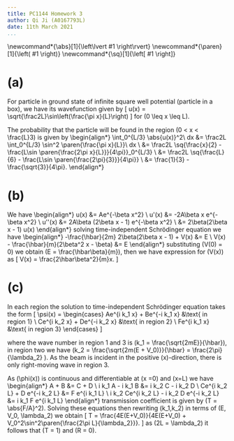 ```yaml
---
title: PC1144 Homework 3
author: Qi Ji (A0167793L)
date: 11th March 2021
...
```


\newcommand*{\abs}[1]{\left\lvert #1 \right\rvert}
\newcommand*{\paren}[1]{\left( #1 \right)}
\newcommand*{\sq}[1]{\left[ #1 \right]}

# (a)

For particle in ground state of infinite square well potential (particle in a box),
we have its wavefunction given by
\[ u(x) = \sqrt{\frac2L}\sin\left(\frac{\pi x}{L}\right) \]
for \(0 \leq x \leq L\).

The probability that the particle will be found in the region \(0 < x < \frac{L}3\) is given by
\begin{align*}
    \int_0^{L/3} \abs{u(x)}^2\ dx
    &= \frac2L \int_0^{L/3} \sin^2 \paren{\frac{\pi x}{L}}\ dx \\
    &= \frac2L \sq{\frac{x}{2} - \frac{L\sin \paren{\frac{2\pi x}{L}}}{4\pi}}_0^{L/3} \\
    &= \frac2L \sq{\frac{L}{6} - \frac{L\sin \paren{\frac{2\pi}{3}}}{4\pi}} \\
    &= \frac{1}{3} - \frac{\sqrt{3}}{4\pi}.
\end{align*}

# (b)

We have
\begin{align*}
    u(x) &= Ae^{-\beta x^2} \\
    u'(x) &= -2A\beta x e^{-\beta x^2} \\
    u''(x) &= 2A\beta (2\beta x - 1) e^{-\beta x^2} \\
           &= 2\beta(2\beta x - 1) u(x)
\end{align*}
solving time-independent Schrödinger equation we have
\begin{align*}
    -\frac{\hbar}{2m} 2\beta(2\beta x - 1)  + V(x) &= E \\
    V(x) - \frac{\hbar}{m}(2\beta^2 x - \beta) &= E
\end{align*}
substituting \(V(0) = 0\) we obtain \(E = \frac{\hbar\beta}{m}\),
then we have expression for \(V(x)\) as
\[ V(x) = \frac{2\hbar\beta^2}{m}x. \]

# (c)

In each region the solution to time-independent Schrödinger equation takes the form
\[
    \psi(x) = \begin{cases}
        Ae^{i k_1 x} + Be^{-i k_1 x} &\text{ in region 1} \\
        Ce^{i k_2 x} + De^{-i k_2 x} &\text{ in region 2} \\
        Fe^{i k_1 x} &\text{ in region 3}
    \end{cases}
\]

where the wave number in region 1 and 3 is \(k_1 = \frac{\sqrt{2mE}}{\hbar}\),
in region two we have \(k_2 = \frac{\sqrt{2m(E + V_0)}}{\hbar} = \frac{2\pi}{\lambda_2} \).
As the beam is incident in the positive \(x\)-direction, there is only right-moving wave in region 3.

As \(\phi(x)\) is continuous and differentiable at \(x =0\) and \(x=L\) we have
\begin{align*}
    A + B &= C + D \\
    i k_1 A - i k_1 B &= i k_2 C - i k_2 D \\
    Ce^{i k_2 L} + D e^{-i k_2 L} &= F e^{i k_1 L} \\
    i k_2 Ce^{i k_2 L} - i k_2 D e^{-i k_2 L} &= i k_1 F e^{i k_1 L}
\end{align*}
transmission coefficient is given by \(T = \abs{F/A}^2\).
Solving these equations then rewriting \(k_1,k_2\) in terms of \(E, V_0, \lambda_2\) we obtain
\[ T = \frac{4E(E+V_0)}{4E(E+V_0) + V_0^2\sin^2\paren{\frac{2\pi L}{\lambda_2}}}. \]
as \(2L = \lambda_2\) it follows that \(T = 1\) and \(R = 0\).
